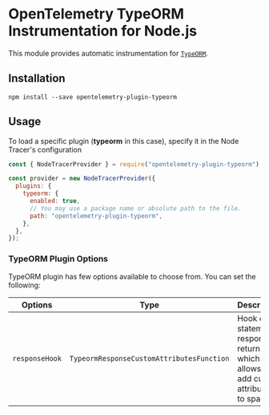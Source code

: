# OpenTelemetry TypeORM Instrumentation for Node.js

This module provides automatic instrumentation for [`TypeORM`](https://typeorm.io/).

## Installation

```
npm install --save opentelemetry-plugin-typeorm
```

## Usage

To load a specific plugin (**typeorm** in this case), specify it in the Node Tracer's configuration

```js
const { NodeTracerProvider } = require("opentelemetry-plugin-typeorm");

const provider = new NodeTracerProvider({
  plugins: {
    typeorm: {
      enabled: true,
      // You may use a package name or absolute path to the file.
      path: "opentelemetry-plugin-typeorm",
    },
  },
});
```

### TypeORM Plugin Options

TypeORM plugin has few options available to choose from. You can set the following:

| Options        | Type                                   | Description                                                                                     |
| -------------- | -------------------------------------- | ----------------------------------------------------------------------------------------------- |
| `responseHook` | `TypeormResponseCustomAttributesFunction` | Hook called statement response is returned, which allows to add custom attributes to span.      |
